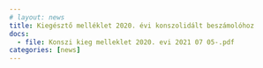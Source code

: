 ```yaml
---
# layout: news
title: Kiegésztő melléklet 2020. évi konszolidált beszámolóhoz
docs:
  - file: Konszi kieg melleklet 2020. evi 2021 07 05-.pdf
categories: [news]
---
```


